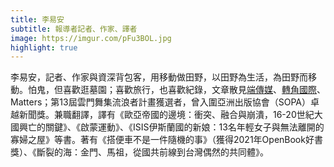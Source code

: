 ```yaml
---
title: 李易安
subtitle: 報導者記者、作家、譯者
image: https://imgur.com/pFu3BOL.jpg
highlight: true
---
```

李易安，記者、作家與資深背包客，用移動做田野，以田野為生活，為田野而移動。怕鬼，但喜歡逛墓園；喜歡旅行，也喜歡紀錄，文章散見[端傳媒](https://theinitium.com/author/cEoTwTZK)、[轉角國際](https://global.udn.com/author/articles/1020/1458)、Matters；第13屆雲門舞集流浪者計畫獲選者，曾入圍亞洲出版協會（SOPA）卓越新聞獎。兼職翻譯，譯有《歐亞帝國的邊境：衝突、融合與崩潰，16-20世紀大國興亡的關鍵》、《啟蒙運動》、《ISIS伊斯蘭國的新娘：13名年輕女子與無法離開的寡婦之屋》等書。著有《搭便車不是一件隨機的事》（獲得2021年OpenBook好書獎）、《斷裂的海：金門、馬祖，從國共前線到台灣偶然的共同體》。